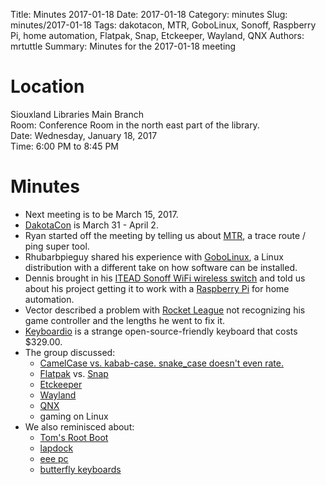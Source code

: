 Title: Minutes 2017-01-18
Date: 2017-01-18
Category: minutes
Slug: minutes/2017-01-18
Tags: dakotacon, MTR, GoboLinux, Sonoff, Raspberry Pi, home automation, Flatpak, Snap, Etckeeper, Wayland, QNX
Authors: mrtuttle
Summary: Minutes for the 2017-01-18 meeting

Location
========

Siouxland Libraries Main Branch  
Room: Conference Room in the north east part of the library.  
Date: Wednesday, January 18, 2017  
Time: 6:00 PM to 8:45 PM

Minutes
=======

*   Next meeting is to be March 15, 2017.
*   [DakotaCon](http://dakotacon.org) is March 31 - April 2.
*   Ryan started off the meeting by telling us about [MTR](http://www.bitwizard.nl/mtr/), a trace route / ping super tool.
*   Rhubarbpieguy shared his experience with [GoboLinux](http://www.gobolinux.org/), a Linux distribution with a different take on how software can be installed.
*   Dennis brought in his [ITEAD Sonoff WiFi wireless switch](https://www.itead.cc/sonoff-wifi-wireless-switch.html) and told us about his project getting it to work with a [Raspberry Pi](https://www.raspberrypi.org/) for home automation.
*   Vector described a problem with [Rocket League](http://store.steampowered.com/app/252950/) not recognizing his game controller and the lengths he went to fix it.
*   [Keyboardio](https://shop.keyboard.io/) is a strange open-source-friendly keyboard that costs $329.00.
*   The group discussed:
    *    [CamelCase vs. kabab-case.  snake_case doesn't even rate.](https://en.wikipedia.org/wiki/Letter_case#Special_case_styles)
    *    [Flatpak](http://flatpak.org/) vs. [Snap](http://snapcraft.io/)
    *    [Etckeeper](https://etckeeper.branchable.com/)
    *    [Wayland](https://wayland.freedesktop.org/)
    *    [QNX](http://www.qnx.com/content/qnx/en.html)
    *    gaming on Linux
*   We also reminisced about:
    *    [Tom's Root Boot](http://www.toms.net/rb/)
    *    [lapdock](http://i-cdn.phonearena.com/images/articles/49899-image/P1150030.JPG.jpg)
    *    [eee pc](https://www.amazon.com/ASUS-1000HE-10-1-Inch-Black-Netbook/dp/B001QTXL82)
    *    [butterfly keyboards](http://i.imgur.com/ohB4y2j.gif)

